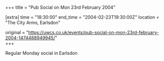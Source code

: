 +++
title = "Pub Social on Mon 23rd February 2004"

[extra]
time = "18:30:00"
end_time = "2004-02-23T19:30:00Z"
location = "The City Arms, Earlsdon"

original = "https://uwcs.co.uk/events/pub-social-on-mon-23rd-february-2004-1474488949945/"    
+++

Regular Monday social in Earlsdon

